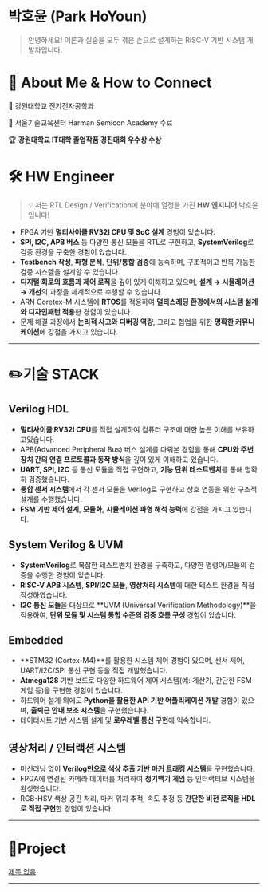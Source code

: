 # 박호윤 (Park HoYoun)

> 안녕하세요! 이론과 실습을 모두 겪은 손으로 설계하는 RISC-V 기반 시스템 개발자입니다.

# 🌟 About Me & How to Connect

🏫  강원대학교 전기전자공학과

🕍  서울기술교육센터 Harman Semicon Academy 수료

🏆 **강원대학교 IT대학 졸업작품 경진대회 우수상 수상**

# 🛠️ HW Engineer

> 💡 저는  RTL Design / Verification에 분야에 열정을 가진 **HW 엔지니어** 박호윤 입니다!

- FPGA 기반 **멀티사이클 RV32I CPU 및 SoC 설계** 경험이 있습니다.
- **SPI, I2C, APB 버스** 등 다양한 통신 모듈을 RTL로 구현하고, **SystemVerilog**로 검증 환경을 구축한 경험이 있습니다.
- **Testbench 작성**, **파형 분석**, **단위/통합 검증**에 능숙하며, 구조적이고 반복 가능한 검증 시스템을 설계할 수 있습니다.
- **디지털 회로의 흐름과 제어 로직**을 깊이 있게 이해하고 있으며, **설계 → 시뮬레이션 → 개선**의 과정을 체계적으로 수행할 수 있습니다.
- ARN Coretex-M 시스템에 **RTOS**를 적용하여 **멀티스레딩 환경에서의 시스템 설계와 디자인패턴 적용**한 경험이 있습니다.
- 문제 해결 과정에서 **논리적 사고와 디버깅 역량**, 그리고 협업을 위한 **명확한 커뮤니케이션**에 강점을 가지고 있습니다.

---

# ✏️기술 STACK

## Verilog HDL

- **멀티사이클 RV32I CPU**를 직접 설계하여 컴퓨터 구조에 대한 높은 이해를 보유하고있습니다.
- APB(Advanced Peripheral Bus) 버스 설계를 다뤄본 경험을 통해 **CPU와 주변장치 간의 연결 프로토콜과 동작 방식**을 깊이 있게 이해하고 있습니다.
- **UART, SPI, I2C** 등 통신 모듈을 직접 구현하고, **기능 단위 테스트벤치**를 통해 명확히 검증했습니다.
- **통합 센서 시스템**에서 각 센서 모듈을 Verilog로 구현하고 상호 연동을 위한 구조적 설계를 수행했습니다.
- **FSM 기반 제어 설계**, **모듈화**, **시뮬레이션 파형 해석 능력**에 강점을 가지고 있습니다.

## System Verilog & UVM

- **SystemVerilog**로 복잡한 테스트벤치 환경을 구축하고, 다양한 명령어/모듈의 검증을 수행한 경험이 있습니다.
- **RISC-V APB 시스템**, **SPI/I2C 모듈**, **영상처리 시스템**에 대한 테스트 환경을 직접 작성하였습니다.
- **I2C 통신 모듈**을 대상으로 **UVM (Universal Verification Methodology)**을 적용하여, **단위 모듈 및 시스템 통합 수준의 검증 흐름 구성** 경험이 있습니다.

## Embedded

- **STM32 (Cortex-M4)**를 활용한 시스템 제어 경험이 있으며, 센서 제어, UART/I2C/SPI 통신 구현 등을 직접 개발했습니다.
- **Atmega128** 기반 보드로 다양한 하드웨어 제어 시스템(예: 계산기, 간단한 FSM 게임 등)을 구현한 경험이 있습니다.
- 하드웨어 설계 외에도 **Python을 활용한 API 기반 어플리케이션 개발** 경험이 있으며, **출퇴근 안내 보조 시스템**을 구현했습니다.
- 데이터시트 기반 시스템 설계 및 **로우레벨 통신 구현**에 익숙합니다.

## 영상처리 / 인터랙션 시스템

- 머신러닝 없이 **Verilog만으로 색상 추출 기반 마커 트래킹 시스템**을 구현했습니다.
- FPGA에 연결된 카메라 데이터를 처리하여 **청기백기 게임** 등 인터랙티브 시스템을 완성했습니다.
- RGB-HSV 색상 공간 처리, 마커 위치 추적, 속도 추정 등 **간단한 비전 로직을 HDL로 직접 구현**한 경험이 있습니다.

----

# 📑Project

[제목 없음](%E1%84%8C%E1%85%A6%E1%84%86%E1%85%A9%E1%86%A8%20%E1%84%8B%E1%85%A5%E1%86%B9%E1%84%8B%E1%85%B3%E1%86%B7%2021cac6dfabf38191a019f03ba0c76b66.csv)

---
